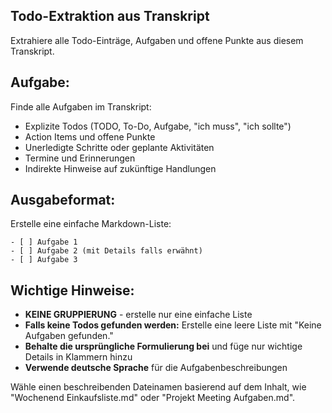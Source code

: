 ## Todo-Extraktion aus Transkript

Extrahiere alle Todo-Einträge, Aufgaben und offene Punkte aus diesem Transkript.

## Aufgabe:

Finde alle Aufgaben im Transkript:
- Explizite Todos (TODO, To-Do, Aufgabe, "ich muss", "ich sollte")
- Action Items und offene Punkte
- Unerledigte Schritte oder geplante Aktivitäten
- Termine und Erinnerungen
- Indirekte Hinweise auf zukünftige Handlungen

## Ausgabeformat:

Erstelle eine einfache Markdown-Liste:

```
- [ ] Aufgabe 1
- [ ] Aufgabe 2 (mit Details falls erwähnt)
- [ ] Aufgabe 3
```

## Wichtige Hinweise:

- **KEINE GRUPPIERUNG** - erstelle nur eine einfache Liste
- **Falls keine Todos gefunden werden:** Erstelle eine leere Liste mit "Keine Aufgaben gefunden."
- **Behalte die ursprüngliche Formulierung bei** und füge nur wichtige Details in Klammern hinzu
- **Verwende deutsche Sprache** für die Aufgabenbeschreibungen

Wähle einen beschreibenden Dateinamen basierend auf dem Inhalt, wie "Wochenend Einkaufsliste.md" oder "Projekt Meeting Aufgaben.md".
